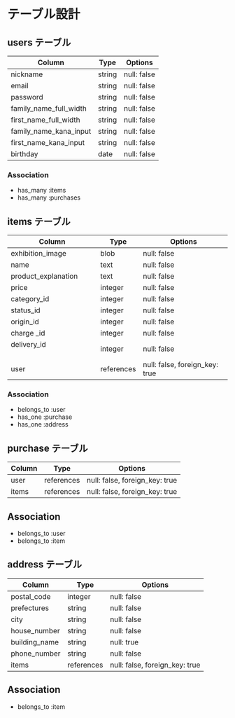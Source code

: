 # テーブル設計

## users テーブル

| Column                 | Type       |  Options                       |
| ---------------------- | ---------- | ------------------------------ |
| nickname               | string     | null: false                    |
| email                  | string     | null: false                    |
| password               | string     | null: false                    |
| family_name_full_width | string     | null: false                    |
| first_name_full_width  | string     | null: false                    |
| family_name_kana_input | string     | null: false                    |
| first_name_kana_input  | string     | null: false                    |
| birthday               | date       | null: false                    |

### Association
- has_many   :items
- has_many   :purchases

## items テーブル

| Column                        | Type       |  Options                       |
| ----------------------------- | ---------- | ------------------------------ |
| exhibition_image              | blob       | null: false                    |
| name                          | text       | null: false                    |
| product_explanation           | text       | null: false                    |
| price                         | integer    | null: false                    |
| category_id                   | integer    | null: false                    |
| status_id                     | integer    | null: false                    |
| origin_id                     | integer    | null: false                    |
| charge _id                    | integer    | null: false                    |
| delivery_id   　　　　　　　    | integer    | null: false                    |
| user                          | references | null: false, foreign_key: true |

### Association
- belongs_to :user
- has_one    :purchase
- has_one    :address

## purchase テーブル

| Column                    | Type       |  Options                       |
| ------------------------- | ---------- | ------------------------------ |
| user                      | references | null: false, foreign_key: true |
| items                     | references | null: false, foreign_key: true |

## Association
- belongs_to :user
- belongs_to :item

## address テーブル

| Column                    | Type       |  Options                       |
| ------------------------- | ---------- | ------------------------------ |
| postal_code               | integer    | null: false                    |
| prefectures               | string     | null: false                    |
| city                      | string     | null: false                    |
| house_number              | string     | null: false                    |
| building_name             | string     | null: true                     |
| phone_number              | string     | null: false                    |
| items                     | references | null: false, foreign_key: true |

## Association
- belongs_to :item